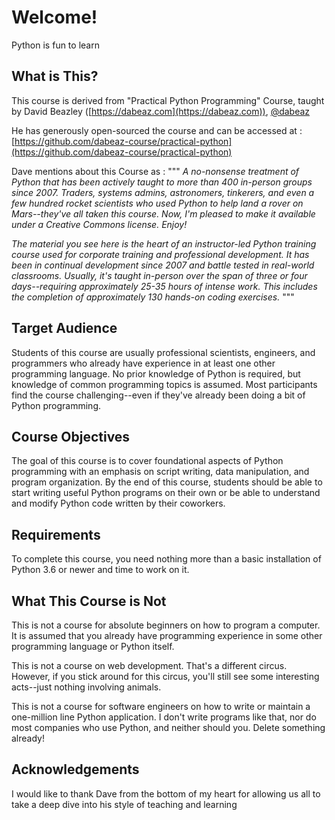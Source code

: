 # Welcome!

Python is fun to learn

## What is This?

This course is derived from "Practical Python Programming" Course,
taught by David Beazley ([https://dabeaz.com](https://dabeaz.com)), [@dabeaz](https://twitter.com/dabeaz)

He has generously open-sourced the course
and can be accessed at : [https://github.com/dabeaz-course/practical-python](https://github.com/dabeaz-course/practical-python)

Dave mentions about this Course as :
"""
_A no-nonsense treatment of Python that has been actively taught to 
more than 400 in-person groups since 2007.  Traders, systems admins, 
astronomers, tinkerers, and even a few hundred rocket scientists who 
used Python to help land a rover on Mars--they've all taken this course. 
Now, I'm pleased to make it available under a Creative Commons license. Enjoy!_

_The material you see here is the heart of an instructor-led Python
training course used for corporate training and professional
development. It has been in continual development since 2007 and
battle tested in real-world classrooms.  Usually, it's taught
in-person over the span of three or four days--requiring approximately
25-35 hours of intense work. This includes the completion of
approximately 130 hands-on coding exercises._
"""

## Target Audience

Students of this course are usually professional scientists,
engineers, and programmers who already have experience in at least one
other programming language. No prior knowledge of Python is required,
but knowledge of common programming topics is assumed.  Most
participants find the course challenging--even if they've already been
doing a bit of Python programming.

## Course Objectives

The goal of this course is to cover foundational aspects of Python
programming with an emphasis on script writing, data manipulation, and
program organization.  By the end of this course, students should be
able to start writing useful Python programs on their own or be able
to understand and modify Python code written by their coworkers.

## Requirements

To complete this course, you need nothing more than a basic
installation of Python 3.6 or newer and time to work on it.

## What This Course is Not

This is not a course for absolute beginners on how to program a
computer.  It is assumed that you already have programming experience
in some other programming language or Python itself.

This is not a course on web development.  That's a different
circus. However, if you stick around for this circus, you'll still see
some interesting acts--just nothing involving animals.

This is not a course for software engineers on how to write or
maintain a one-million line Python application. I don't write programs
like that, nor do most companies who use Python, and neither should
you. Delete something already!

## Acknowledgements

I would like to thank Dave from the bottom of my heart for
allowing us all to take a deep dive into his style of teaching and learning

